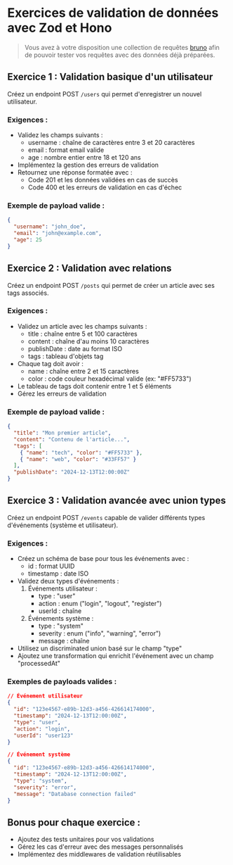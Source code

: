 # Exercices de validation de données avec Zod et Hono

> Vous avez à votre disposition une collection de requêtes [bruno](https://www.usebruno.com/) afin de pouvoir tester vos requêtes avec des données déjà préparées.

## Exercice 1 : Validation basique d'un utilisateur

Créez un endpoint POST `/users` qui permet d'enregistrer un nouvel utilisateur. 

### Exigences :
- Validez les champs suivants :
  - username : chaîne de caractères entre 3 et 20 caractères
  - email : format email valide
  - age : nombre entier entre 18 et 120 ans
- Implémentez la gestion des erreurs de validation
- Retournez une réponse formatée avec :
  - Code 201 et les données validées en cas de succès
  - Code 400 et les erreurs de validation en cas d'échec

### Exemple de payload valide :
```json
{
  "username": "john_doe",
  "email": "john@example.com",
  "age": 25
}
```

## Exercice 2 : Validation avec relations

Créez un endpoint POST `/posts` qui permet de créer un article avec ses tags associés.

### Exigences :
- Validez un article avec les champs suivants :
  - title : chaîne entre 5 et 100 caractères
  - content : chaîne d'au moins 10 caractères
  - publishDate : date au format ISO
  - tags : tableau d'objets tag
- Chaque tag doit avoir :
  - name : chaîne entre 2 et 15 caractères
  - color : code couleur hexadécimal valide (ex: "#FF5733")
- Le tableau de tags doit contenir entre 1 et 5 éléments
- Gérez les erreurs de validation

### Exemple de payload valide :
```json
{
  "title": "Mon premier article",
  "content": "Contenu de l'article...",
  "tags": [
    { "name": "tech", "color": "#FF5733" },
    { "name": "web", "color": "#33FF57" }
  ],
  "publishDate": "2024-12-13T12:00:00Z"
}
```

## Exercice 3 : Validation avancée avec union types

Créez un endpoint POST `/events` capable de valider différents types d'événements (système et utilisateur).

### Exigences :
- Créez un schéma de base pour tous les événements avec :
  - id : format UUID
  - timestamp : date ISO
- Validez deux types d'événements :
  1. Événements utilisateur :
     - type : "user"
     - action : enum ("login", "logout", "register")
     - userId : chaîne
  2. Événements système :
     - type : "system"
     - severity : enum ("info", "warning", "error")
     - message : chaîne
- Utilisez un discriminated union basé sur le champ "type"
- Ajoutez une transformation qui enrichit l'événement avec un champ "processedAt"

### Exemples de payloads valides :
```json
// Événement utilisateur
{
  "id": "123e4567-e89b-12d3-a456-426614174000",
  "timestamp": "2024-12-13T12:00:00Z",
  "type": "user",
  "action": "login",
  "userId": "user123"
}

// Événement système
{
  "id": "123e4567-e89b-12d3-a456-426614174000",
  "timestamp": "2024-12-13T12:00:00Z",
  "type": "system",
  "severity": "error",
  "message": "Database connection failed"
}
```

## Bonus pour chaque exercice :
- Ajoutez des tests unitaires pour vos validations
- Gérez les cas d'erreur avec des messages personnalisés
- Implémentez des middlewares de validation réutilisables
